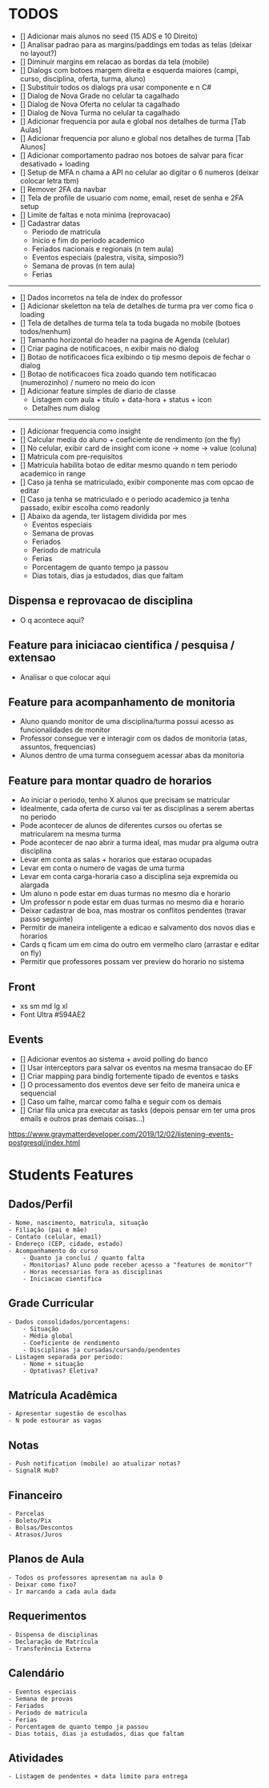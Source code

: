 # TODOS

- [] Adicionar mais alunos no seed (15 ADS e 10 Direito)
- [] Analisar padrao para as margins/paddings em todas as telas (deixar no layout?)
- [] Diminuir margins em relacao as bordas da tela (mobile)
- [] Dialogs com botoes margem direita e esquerda maiores (campi, curso, disciplina, oferta, turma, aluno)
- [] Substituir todos os dialogs pra usar componente e n C#
- [] Dialog de Nova Grade no celular ta cagalhado
- [] Dialog de Nova Oferta no celular ta cagalhado
- [] Dialog de Nova Turma no celular ta cagalhado
- [] Adicionar frequencia por aula e global nos detalhes de turma [Tab Aulas]
- [] Adicionar frequencia por aluno e global nos detalhes de turma [Tab Alunos]
- [] Adicionar comportamento padrao nos botoes de salvar para ficar desativado + loading
- [] Setup de MFA n chama a API no celular ao digitar o 6 numeros (deixar colocar letra tbm)
- [] Remover 2FA da navbar
- [] Tela de profile de usuario com nome, email, reset de senha e 2FA setup
- [] Limite de faltas e nota minima (reprovacao)
- [] Cadastrar datas
    - Periodo de matricula
    - Inicio e fim do periodo academico
    - Feriados nacionais e regionais (n tem aula)
    - Eventos especiais (palestra, visita, simposio?)
    - Semana de provas (n tem aula)
    - Ferias

----------------------------------------------------------------------------------------------

- [] Dados incorretos na tela de index do professor
- [] Adicionar skeletton na tela de detalhes de turma pra ver como fica o loading
- [] Tela de detalhes de turma tela ta toda bugada no mobile (botoes todos/nenhum)
- [] Tamanho horizontal do header na pagina de Agenda (celular)
- [] Criar pagina de notificacoes, n exibir mais no dialog
- [] Botao de notificacoes fica exibindo o tip mesmo depois de fechar o dialog
- [] Botao de notificacoes fica zoado quando tem notificacao (numerozinho) / numero no meio do icon
- [] Adicionar feature simples de diario de classe
    - Listagem com aula + titulo + data-hora + status + icon
    - Detalhes num dialog

----------------------------------------------------------------------------------------------

- [] Adicionar frequencia como insight
- [] Calcular media do aluno + coeficiente de rendimento (on the fly)
- [] No celular, exibir card de insight com icone -> nome -> value (coluna)
- [] Matricula com pre-requisitos
- [] Matricula habilita botao de editar mesmo quando n tem periodo academico in range
- [] Caso ja tenha se matriculado, exibir componente mas com opcao de editar
- [] Caso ja tenha se matriculado e o periodo academico ja tenha passado, exibir escolha como readonly
- [] Abaixo da agenda, ter listagem dividida por mes
    - Eventos especiais
    - Semana de provas
    - Feriados
    - Periodo de matricula
    - Ferias
    - Porcentagem de quanto tempo ja passou
    - Dias totais, dias ja estudados, dias que faltam


## Dispensa e reprovacao de disciplina
- O q acontece aqui?

## Feature para iniciacao cientifica / pesquisa / extensao
- Analisar o que colocar aqui

## Feature para acompanhamento de monitoria
- Aluno quando monitor de uma disciplina/turma possui acesso as funcionalidades de monitor
- Professor consegue ver e interagir com os dados de monitoria (atas, assuntos, frequencias)
- Alunos dentro de uma turma conseguem acessar abas da monitoria

## Feature para montar quadro de horarios
- Ao iniciar o periodo, tenho X alunos que precisam se matricular
- Idealmente, cada oferta de curso vai ter as disciplinas a serem abertas no periodo
- Pode acontecer de alunos de diferentes cursos ou ofertas se matricularem na mesma turma
- Pode acontecer de nao abrir a turma ideal, mas mudar pra alguma outra disciplina
- Levar em conta as salas + horarios que estarao ocupadas
- Levar em conta o numero de vagas de uma turma
- Levar em conta carga-horaria caso a disciplina seja expremida ou alargada
- Um aluno n pode estar em duas turmas no mesmo dia e horario
- Um professor n pode estar em duas turmas no mesmo dia e horario
- Deixar cadastrar de boa, mas mostrar os conflitos pendentes (travar passo seguinte)
- Permitir de maneira inteligente a edicao e salvamento dos novos dias e horarios
- Cards q ficam um em cima do outro em vermelho claro (arrastar e editar on fly)
- Permitir que professores possam ver preview do horario no sistema


## Front

- xs sm md lg xl
- Font Ultra #594AE2

## Events

- [] Adicionar eventos ao sistema + avoid polling do banco
- [] Usar interceptors para salvar os eventos na mesma transacao do EF
- [] Criar mapping para bindig fortemente tipado de eventos e tasks
- [] O processamento dos eventos deve ser feito de maneira unica e sequencial
- [] Caso um falhe, marcar como falha e seguir com os demais
- [] Criar fila unica pra executar as tasks (depois pensar em ter uma pros emails e outros pras demais coisas...)

https://www.graymatterdeveloper.com/2019/12/02/listening-events-postgresql/index.html

# Students Features

## Dados/Perfil
    - Nome, nascimento, matricula, situação
    - Filiação (pai e mãe)
    - Contato (celular, email)
    - Endereço (CEP, cidade, estado)
    - Acompanhamento do curso
        - Quanto ja conclui / quanto falta
        - Monitorias? Aluno pode receber acesso a "features de monitor"?
        - Horas necessarias fora as disciplinas
        - Iniciacao cientifica

## Grade Curricular
    - Dados consolidados/porcentagens:
        - Situação
        - Média global
        - Coeficiente de rendimento
        - Disciplinas ja cursadas/cursando/pendentes
    - Listagem separada por periodo:
        - Nome + situação
        - Optativas? Eletiva?

## Matrícula Acadêmica
    - Apresentar sugestão de escolhas
    - N pode estourar as vagas

## Notas
    - Push notification (mobile) ao atualizar notas?
    - SignalR Hub?

## Financeiro
    - Parcelas
    - Boleto/Pix
    - Bolsas/Descontos
    - Atrasos/Juros

## Planos de Aula
    - Todos os professores apresentam na aula 0
    - Deixar como fixo?
    - Ir marcando a cada aula dada

## Requerimentos
    - Dispensa de disciplinas
    - Declaração de Matrícula
    - Transferência Externa

## Calendário
    - Eventos especiais
    - Semana de provas
    - Feriados
    - Periodo de matricula
    - Ferias
    - Porcentagem de quanto tempo ja passou
    - Dias totais, dias ja estudados, dias que faltam

## Atividades
    - Listagem de pendentes + data limite para entrega
